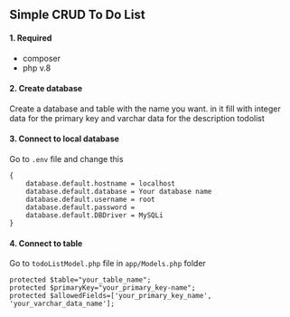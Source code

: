 ## Simple CRUD To Do List

#### 1. Required
- composer
- php v.8

#### 2. Create database
Create a database and table with the name you want. in it fill with integer data for the primary key and varchar data for the description todolist

#### 3. Connect to local database
Go to `.env` file and change this

    {
        database.default.hostname = localhost
        database.default.database = Your database name
        database.default.username = root
        database.default.password = 
        database.default.DBDriver = MySQLi
    }

#### 4. Connect to table
Go to `todoListModel.php` file in `app/Models.php` folder

    protected $table="your_table_name";
    protected $primaryKey="your_primary_key-name";
    protected $allowedFields=['your_primary_key_name', 'your_varchar_data_name'];
